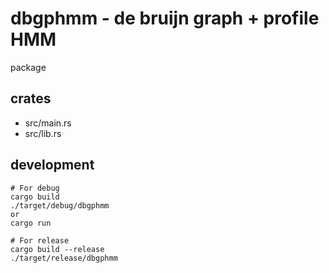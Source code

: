 # dbgphmm - de bruijn graph + profile HMM
package

## crates
- src/main.rs
- src/lib.rs

## development
```
# For debug
cargo build
./target/debug/dbgphmm
or
cargo run

# For release
cargo build --release
./target/release/dbgphmm
```
